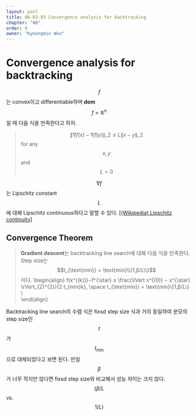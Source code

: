 ```yaml
---
layout: post
title: 06-03-03 Convergence analysis for backtracking
chapter: "06"
order: 9
owner: "Kyeongmin Woo"
---
```


# Convergence analysis for backtracking

$$f$$는 convex이고 differentiable하며 **dom** $$f = \mathbb{R}^n$$일 때 다음 식을 만족한다고 하자.

>$$ \lVert \nabla f(x) - \nabla f(y) \rVert\_2 \le L \lVert x - y \rVert\_2$$  for any $$x, y$$ and $$L \gt 0$$

$$\nabla f$$는 Lipschitz constant $$L$$에 대해  Lipschitz continuous하다고 말할 수 있다. 
[[(Wikipedia) Lipschitz continuity](https://en.wikipedia.org/wiki/Lipschitz_continuity)]
## Convergence Theorem
>**Gradient descent**는 backtracking line search에 대해 다음 식을 만족한다. Step size는 $$t_{\text{min}} = \text{min}\\{1,β/L\\}$$이다.
> \begin{align}
f(x^{(k)})−f^{\star} ≤ \frac{\lVert x^{(0)} − x^{\star} \rVert_{2}^{2}}{2 t_{min}k}, \space t_{\text{min}} = \text{min}\\{1,β/L\\} \\\
\end{align}

Backtracking line search의 수렴 식은 fixsd step size 식과 거의 동일하여 분모의 step size인 $$t$$가 $$t_{\text{min}}$$으로 대체되었다고 보면 된다. 만일 $$β$$가 너무 작지만 않다면 fixsd step size와 비교해서 성능 차이는 크지 않다. $$(β/L $$ vs. $$ 1/L)$$
